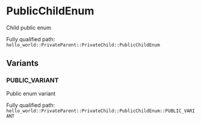 # PublicChildEnum

Child public enum


Fully qualified path: `hello_world::PrivateParent::PrivateChild::PublicChildEnum`

## Variants

### PUBLIC_VARIANT

Public enum variant

Fully qualified path: `hello_world::PrivateParent::PrivateChild::PublicChildEnum::PUBLIC_VARIANT`


